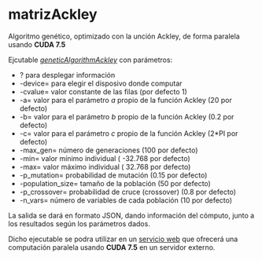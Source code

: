 # matrizAckley

Algoritmo genético, optimizado con la unción Ackley, de forma paralela usando **CUDA 7.5**

Ejcutable [*geneticAlgorithmAckley*](https://github.com/JCristobal/geneticAlgorithmAckley/blob/master/geneticAlgorithmAckley) con parámetros: 

* ? para desplegar información
* -device= para elegir el disposivo donde computar
* -cvalue= valor constante de las filas (por defecto 1)
* -a= valor para el parámetro *a* propio de la función Ackley (20 por defecto) 
* -b= valor para el parámetro *b* propio de la función Ackley (0.2 por defecto) 
* -c= valor para el parámetro *c* propio de la función Ackley (2*PI por defecto)
* -max_gen= número de generaciones (100 por defecto)
* -min= valor mínimo individual ( -32.768 por defecto)
* -max= valor máximo individual ( 32.768 por defecto)
* -p_mutation= probabilidad de mutación (0.15 por defecto)
* -population_size= tamaño de la población (50 por defecto)
* -p_crossover= probabilidad de cruce (crossover) (0.8 por defecto)
* -n_vars= número de variables de cada población  (10 por defecto)


La salida se dará en formato JSON, dando información del cómputo, junto a los resultados según los parámetros dados.

Dicho ejecutable se podra utilizar en un [servicio web](https://github.com/JCristobal/SWGPU) que ofrecerá una computación paralela usando **CUDA 7.5** en un servidor externo.
